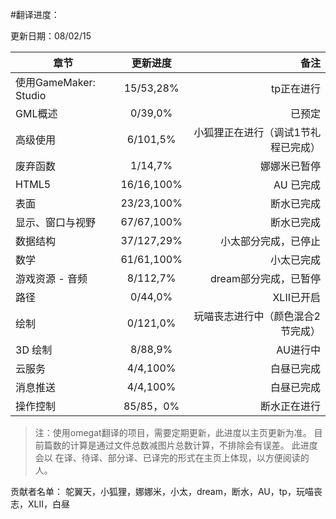 #翻译进度：

更新日期：08/02/15

章节 | 更新进度  | 备注
------|:------:|------:
使用GameMaker: Studio  | 15/53,28% | tp正在进行
GML概述  | 0/39,0% | 已预定
高级使用  | 6/101,5% | 小狐狸正在进行（调试1节礼程已完成）
废弃函数  | 1/14,7% | 娜娜米已暂停
HTML5  | 16/16,100% | AU 已完成
表面  | 23/23,100% | 断水已完成
显示、窗口与视野  | 67/67,100% |  断水已完成
数据结构  | 37/127,29% | 小太部分完成，已停止
数学  | 61/61,100% | 小太已完成
游戏资源 - 音频  | 8/112,7% | dream部分完成，已暂停
路径  | 0/44,0% | XLII已开启
绘制  | 0/121,0% | 玩喵丧志进行中（颜色混合2节完成）
3D 绘制 | 8/88,9% |AU进行中
云服务  | 4/4,100% | 白昼已完成
消息推送|4/4,100%|白昼已完成
操作控制|85/85，0%|断水正在进行

>注：使用omegat翻译的项目，需要定期更新，此进度以主页更新为准。
目前篇数的计算是通过文件总数减图片总数计算，不排除会有误差。
此进度会以 在译、待译、部分译、已译完的形式在主页上体现，以方便阅读的人。

贡献者名单：
鸵翼天，小狐狸，娜娜米，小太，dream，断水，AU，tp，玩喵丧志，XLII，白昼